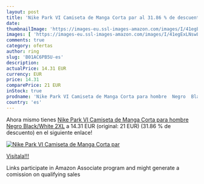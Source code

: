 ```yaml
---
layout: post
title: 'Nike Park VI Camiseta de Manga Corta par al 31.86 % de descuento'
date: 
thumbnailImage: 'https://images-eu.ssl-images-amazon.com/images/I/41egExLNswL._SL200_.jpg'
images: [ 'https://images-eu.ssl-images-amazon.com/images/I/41egExLNswL._SL200_.jpg' ]
comments: true
category: ofertas
author: ring
slug: 'B01AC6PB5U-es'
description:
actualPrice: 14.31 EUR
currency: EUR
price: 14.31
comparePrice: 21 EUR
inStock: true
prodname: 'Nike Park VI Camiseta de Manga Corta para hombre  Negro  Black/White   2XL'
country: 'es'
---
```


Ahora mismo tienes [Nike Park VI Camiseta de Manga Corta para hombre  Negro  Black/White   2XL](https://www.amazon.es/dp/B01AC6PB5U/?tag=tolees-21) a 14.31 EUR (original: 21 EUR) (31.86 %  de descuento) en el siguiente enlace!

[![Nike Park VI Camiseta de Manga Corta par](https://images-eu.ssl-images-amazon.com/images/I/41egExLNswL._SL200_.jpg)](https://www.amazon.es/dp/B01AC6PB5U/?tag=tolees-21)

[Visítala!!!](https://www.amazon.es/dp/B01AC6PB5U/?tag=tolees-21)

Links participate in Amazon Associate program and might generate a comission on qualifying sales
